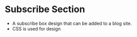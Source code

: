 # Subscribe Section
* A subscribe box design that can be added to a blog site.
* CSS is used for design
